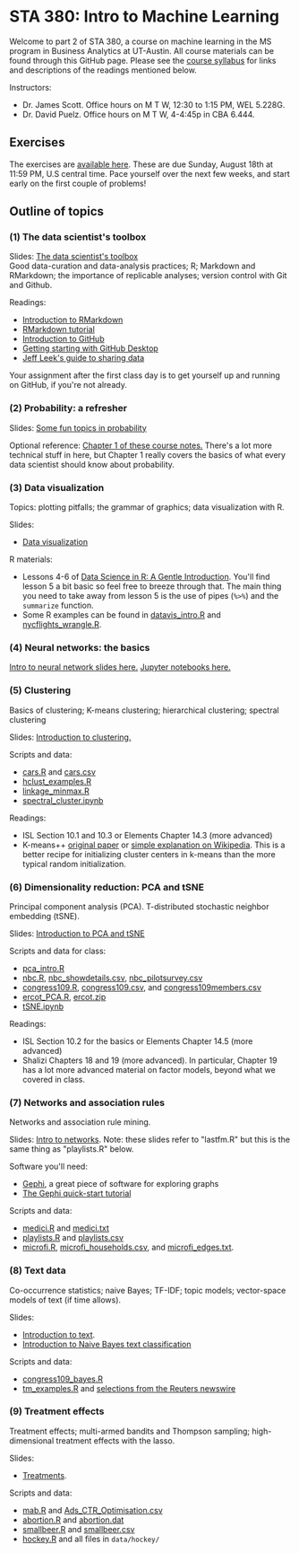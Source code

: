 # STA 380: Intro to Machine Learning

Welcome to part 2 of STA 380, a course on machine learning in the MS program in Business Analytics at UT-Austin.  All course materials can be found through this GitHub page.  Please see the [course syllabus](syllabus.md) for links and descriptions of the readings mentioned below.

Instructors:  
- Dr. James Scott.  Office hours on M T W, 12:30 to 1:15 PM, WEL 5.228G.  
- Dr. David Puelz.  Office hours on M T W, 4-4:45p in CBA 6.444.  


## Exercises

The exercises are [available here](exercises/).  These are due Sunday, August 18th at 11:59 PM, U.S central time.  Pace yourself over the next few weeks, and start early on the first couple of problems!  
 

## Outline of topics

### (1) The data scientist's toolbox

Slides: [The data scientist's toolbox](slides/01_datascience_toolbox/01_datascience_toolbox.pdf)  
Good data-curation and data-analysis practices; R; Markdown and RMarkdown; the importance of replicable analyses; version control with Git and Github.

Readings:  
- [Introduction to RMarkdown](http://rmarkdown.rstudio.com)  
- [RMarkdown tutorial](https://rmarkdown.rstudio.com/lesson-1.html)  
- [Introduction to GitHub](https://guides.github.com/activities/hello-world/)   
- [Getting starting with GitHub Desktop](https://help.github.com/en/desktop/getting-started-with-github-desktop)  
- [Jeff Leek's guide to sharing data](https://github.com/jtleek/datasharing)  

Your assignment after the first class day is to get yourself up and running on GitHub, if you're not already.


### (2) Probability: a refresher

Slides: [Some fun topics in probability](slides/02_probability_refresher/probability_fun_topics.pdf)  

Optional reference: [Chapter 1 of these course notes.](./notes/Bertsekas_Tsitsiklis_Introduction_to_probability.pdf)  There's a lot more technical stuff in here, but Chapter 1 really covers the basics of what every data scientist should know about probability. 



### (3) Data visualization

Topics: plotting pitfalls; the grammar of graphics; data visualization with R.  

Slides:  
- [Data visualization](slides/03_data_exploration/datavis.pdf)  


R materials:  

- Lessons 4-6 of [Data Science in R: A Gentle Introduction](https://bookdown.org/jgscott/DSGI/).  You'll find lesson 5 a bit basic so feel free to breeze through that.  The main thing you need to take away from lesson 5 is the use of pipes (`%>%`) and the `summarize` function.    
- Some R examples can be found in [datavis_intro.R](R/datavis_intro.R) and [nycflights_wrangle.R](R/nycflights_wrangle.R).   


### (4) Neural networks: the basics

[Intro to neural network slides here.](slides/04_neural_nets/neural_nets.pdf)  [Jupyter notebooks here.](notebooks/)


### (5) Clustering

Basics of clustering; K-means clustering; hierarchical clustering; spectral clustering  

Slides: [Introduction to clustering.](slides/05_clustering/05-clustering.pdf)      

Scripts and data:  
- [cars.R](R/cars.R) and [cars.csv](data/cars.csv) 
- [hclust_examples.R](R/hclust_examples.R)   
- [linkage_minmax.R](R/linkage_minmax.R)   
- [spectral_cluster.ipynb](notebooks/spectral_cluster.ipynb)  



Readings:  
- ISL Section 10.1 and 10.3 or Elements Chapter 14.3 (more advanced)    
- K-means++ [original paper](http://ilpubs.stanford.edu:8090/778/1/2006-13.pdf) or [simple explanation on Wikipedia](https://en.wikipedia.org/wiki/K-means%2B%2B).  This is a better recipe for initializing cluster centers in k-means than the more typical random initialization.


### (6) Dimensionality reduction: PCA and tSNE

Principal component analysis (PCA).  T-distributed stochastic neighbor embedding (tSNE).  

Slides: [Introduction to PCA and tSNE](slides/06_PCA/06-PCA.pdf)      

Scripts and data for class:  
- [pca_intro.R](R/pca_intro.R)  
- [nbc.R](R/nbc.R), [nbc_showdetails.csv](data/nbc_showdetails.csv), [nbc_pilotsurvey.csv](data/nbc_pilotsurvey.csv)  
- [congress109.R](R/congress109.R), [congress109.csv](data/congress109.csv), and [congress109members.csv](data/congress109members.csv)  
- [ercot_PCA.R](R/ercot_PCA.R), [ercot.zip](data/ercot.zip)  
- [tSNE.ipynb](notebooks/tSNE.ipynb)  

<!--
A few other examples we may or may not have time to cover in class:  
- [FXmonthly.R](R/FXmonthly.R), [FXmonthly.csv](data/FXmonthly.csv), and [currency_codes.txt](data/currency_codes.txt)    
- [NCI60.R](R/NCI60.R)   
- [gasoline.R](R/gasoline.R) and [gasoline.csv](data/gasoline.csv)   
--> 

Readings:  
- ISL Section 10.2 for the basics or Elements Chapter 14.5 (more advanced)  
- Shalizi Chapters 18 and 19 (more advanced).  In particular, Chapter 19 has a lot more advanced material on factor models, beyond what we covered in class.      



### (7) Networks and association rules

Networks and association rule mining.  

Slides: [Intro to networks](slides/07_Networks/Networks.pdf).  Note: these slides refer to "lastfm.R" but this is the same thing as "playlists.R" below.   

Software you'll need:   
- [Gephi](https://gephi.org/), a great piece of software for exploring graphs  
- [The Gephi quick-start tutorial](https://gephi.org/tutorials/gephi-tutorial-quick_start.pdf)  

Scripts and data: 
- [medici.R](R/medici.R) and [medici.txt](data/medici.txt)  
- [playlists.R](R/playlists.R) and [playlists.csv](data/playlists.csv)  
- [microfi.R](R/microfi.R), [microfi_households.csv](data/microfi_households.csv), and [microfi_edges.txt](data/microfi_edges.txt).  



### (8) Text data

Co-occurrence statistics; naive Bayes; TF-IDF; topic models; vector-space models of text (if time allows).

Slides:  
- [Introduction to text](notes/text_intro.pdf).   
- [Introduction to Naive Bayes text classification](notes/naive_bayes_text.pdf)  

Scripts and data:  
- [congress109_bayes.R](R/congress109_bayes.R)  
- [tm_examples.R](R/tm_examples.R) and [selections from the Reuters newswire](https://github.com/jgscott/STA380/tree/master/data/ReutersC50)  


### (9) Treatment effects

Treatment effects; multi-armed bandits and Thompson sampling; high-dimensional treatment effects with the lasso.  

Slides:  
- [Treatments](slides/08_treatments/08-treatments.pdf).   

Scripts and data:  
- [mab.R](R/mab.R) and [Ads_CTR_Optimisation.csv](data/Ads_CTR_Optimisation.csv)  
- [abortion.R](R/abortion.R) and [abortion.dat](data/abortion.dat)  
- [smallbeer.R](R/smallbeer.R) and [smallbeer.csv](data/smallbeer.csv)   
- [hockey.R](R/hockey.R) and all files in `data/hockey/`  


<!-- 

The bootstrap; joint distributions; using the bootstrap to approximate value at risk (VaR).  

Slides: [Introduction to the bootstrap](slides/04_resampling/bootstrap_STA380.pdf)  
  
Reference: ISL Section 5.2 for a basic overview of the bootstrap.    

For the class exercises, you will need to refer to any basic explanation of the concept of value at risk (VaR) for a financial portfolio, e.g. [here](https://en.wikipedia.org/wiki/Value_at_risk), [here](http://www.investopedia.com/articles/04/092904.asp), or [here](http://people.stern.nyu.edu/adamodar/pdfiles/papers/VAR.pdf). 


R scripts and data:    
- [creatinine_bootstrap.R](./R/creatinine_bootstrap.R) and [creatinine.csv](data/creatinine.csv)   
- [portfolio.R](R/portfolio.R)  


Supplemental resources:  
- Lessons 8 and 9 of [Data Science in R: A Gentle Introduction](https://bookdown.org/jgscott/DSGI/)  
- [Section 2 of these notes](notes/decisions_supplement.pdf), on bootstrap resampling.  You can ignore the stuff about utility if you want.  

 -->